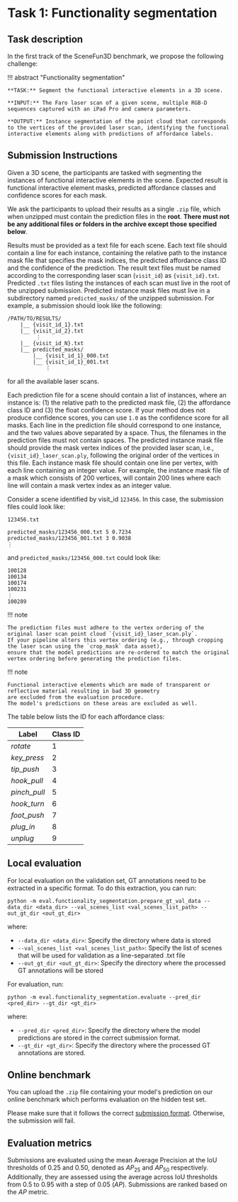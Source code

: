 # Task 1: Functionality segmentation

## Task description

In the first track of the SceneFun3D benchmark, we propose the following challenge:

!!! abstract "Functionality segmentation"

    **TASK:** Segment the functional interactive elements in a 3D scene.

    **INPUT:** The Faro laser scan of a given scene, multiple RGB-D sequences captured with an iPad Pro and camera parameters.

    **OUTPUT:** Instance segmentation of the point cloud that corresponds to the vertices of the provided laser scan, identifying the functional interactive elements along with predictions of affordance labels.

## Submission Instructions

Given a 3D scene, the participants are tasked with segmenting the instances of functional interactive elements in the scene. Expected result is functional interactive element masks, predicted affordance classes and confidence scores for each mask. 

We ask the participants to upload their results as a single `.zip` file, which when unzipped must contain the prediction files in the **root**. **There must not be any additional files or folders in the archive except those specified below**.

Results must be provided as a text file for each scene. Each text file should contain a line for each instance, containing the relative path to the instance mask file that specifies the mask indices, the predicted affordance class ID and the confidence of the prediction. The result text files must be named according to the corresponding laser scan (`visit_id`) as `{visit_id}.txt`. Predicted `.txt` files listing the instances of each scan must live in the root of the unzipped submission. Predicted instance mask files must live in a subdirectory named `predicted_masks/` of the unzipped submission. For example, a submission should look like the following:

```
/PATH/TO/RESULTS/
    |__ {visit_id_1}.txt
    |__ {visit_id_2}.txt 
         ⋮
    |__ {visit_id_N}.txt
    |__ predicted_masks/
        |__ {visit_id_1}_000.txt
        |__ {visit_id_1}_001.txt
            ⋮
```

for all the available laser scans.

Each prediction file for a scene should contain a list of instances, where an instance is: (1) the relative path to the predicted mask file, (2) the affordance class ID and (3) the float confidence score. If your method does not produce confidence scores, you can use `1.0` as the confidence score for all masks. Each line in the prediction file should correspond to one instance, and the two values above separated by a space. Thus, the filenames in the prediction files must not contain spaces.
The predicted instance mask file should provide the mask vertex indices of the provided laser scan, i.e., `{visit_id}_laser_scan.ply`, following the original order of the vertices in this file.
Each instance mask file should contain one line per vertex, with each line containing an integer value. For example, the instance mask file of a mask which consists of 200 vertices, will contain 200 lines where each line will contain a mask vertex index as an integer value. 

Consider a scene identified by visit_id `123456`. In this case, the submission files could look like:

`123456.txt`
```
predicted_masks/123456_000.txt 5 0.7234
predicted_masks/123456_001.txt 3 0.9038
⋮
```

and `predicted_masks/123456_000.txt` could look like:
```
100128
100134
100174
100231
⋮
100289
```

!!! note

    The prediction files must adhere to the vertex ordering of the original laser scan point cloud `{visit_id}_laser_scan.ply`. 
    If your pipeline alters this vertex ordering (e.g., through cropping the laser scan using the `crop_mask` data asset), 
    ensure that the model predictions are re-ordered to match the original vertex ordering before generating the prediction files.

!!! note

    Functional interactive elements which are made of transparent or reflective material resulting in bad 3D geometry 
    are excluded from the evaluation procedure.
    The model's predictions on these areas are excluded as well.

The table below lists the ID for each affordance class:

<center>

| Label | Class ID |
|--------------|----|
| *rotate*     | 1  |
| *key_press*  | 2  |
| *tip_push*   | 3  |
| *hook_pull*  | 4  |
| *pinch_pull* | 5  |
| *hook_turn*  | 6  |
| *foot_push*  | 7  |
| *plug_in*    | 8  |
| *unplug*     | 9  |

</center>



## Local evaluation

For local evaluation on the validation set, GT annotations need to be extracted in a specific format. To do this extraction, you can run:

```
python -m eval.functionality_segmentation.prepare_gt_val_data --data_dir <data_dir> --val_scenes_list <val_scenes_list_path> --out_gt_dir <out_gt_dir>
```

where:

* `--data_dir <data_dir>`: Specify the directory where data is stored
* `--val_scenes_list <val_scenes_list_path>`: Specify the list of scenes that will be used for validation as a line-separated .txt file
* `--out_gt_dir <out_gt_dir>`: Specify the directory where the processed GT annotations will be stored 

For evaluation, run:

```
python -m eval.functionality_segmentation.evaluate --pred_dir <pred_dir> --gt_dir <gt_dir>
```
where:

* `--pred_dir <pred_dir>`: Specify the directory where the model predictions are stored in the correct submission format.
* `--gt_dir <gt_dir>`: Specify the directory where the processed GT annotations are stored. 

## Online benchmark

You can upload the `.zip` file containing your model's prediction on our online benchmark which performs evaluation on the hidden test set.

Please make sure that it follows the correct [submission format](#submission-instructions). Otherwise, the submission will fail.

## Evaluation metrics

Submissions are evaluated using the mean Average Precision at the IoU thresholds of 0.25 and 0.50, denoted as $AP_{25}$ and $AP_{50}$ respectively. Additionally, they are assessed using the average across IoU thresholds from 0.5 to 0.95 with a step of 0.05 ($AP$). Submissions are ranked based on the $AP$ metric.